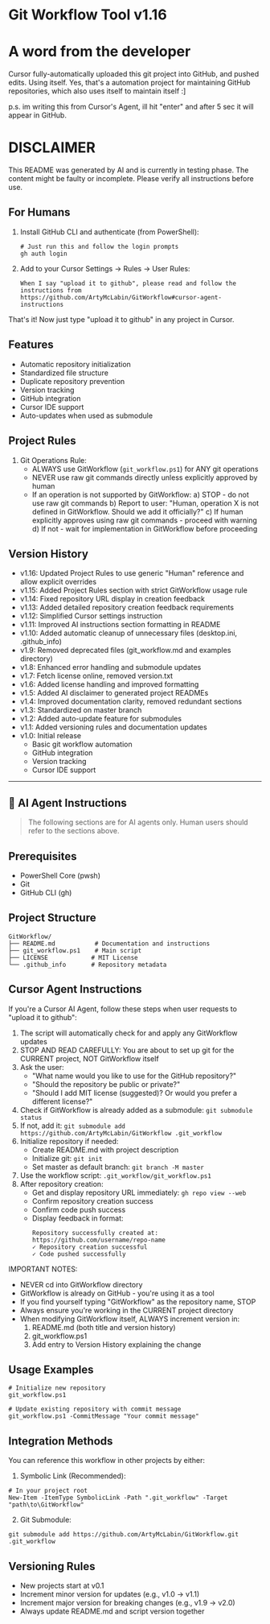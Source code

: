 # Git Workflow Tool v1.16

# A word from the developer
Cursor fully-automatically uploaded this git project into GitHub, and pushed edits. Using itself. Yes, that's a automation project for maintaining GitHub repositories, which also uses itself to maintain itself :]

p.s. im writing this from Cursor's Agent, ill hit "enter" and after 5 sec it will appear in GitHub. 

# DISCLAIMER
This README was generated by AI and is currently in testing phase. The content might be faulty or incomplete. Please verify all instructions before use.

## For Humans
1. Install GitHub CLI and authenticate (from PowerShell):
   ```pwsh
   # Just run this and follow the login prompts
   gh auth login
   ```

2. Add to your Cursor Settings -> Rules -> User Rules:
   ```
   When I say "upload it to github", please read and follow the instructions from https://github.com/ArtyMcLabin/GitWorkflow#cursor-agent-instructions
   ```

That's it! Now just type "upload it to github" in any project in Cursor.

## Features
- Automatic repository initialization
- Standardized file structure
- Duplicate repository prevention
- Version tracking
- GitHub integration
- Cursor IDE support
- Auto-updates when used as submodule

## Project Rules
1. Git Operations Rule:
   - ALWAYS use GitWorkflow (`git_workflow.ps1`) for ANY git operations
   - NEVER use raw git commands directly unless explicitly approved by human
   - If an operation is not supported by GitWorkflow:
     a) STOP - do not use raw git commands
     b) Report to user: "Human, operation X is not defined in GitWorkflow. Should we add it officially?"
     c) If human explicitly approves using raw git commands - proceed with warning
     d) If not - wait for implementation in GitWorkflow before proceeding

## Version History
- v1.16: Updated Project Rules to use generic "Human" reference and allow explicit overrides
- v1.15: Added Project Rules section with strict GitWorkflow usage rule
- v1.14: Fixed repository URL display in creation feedback
- v1.13: Added detailed repository creation feedback requirements
- v1.12: Simplified Cursor settings instruction
- v1.11: Improved AI instructions section formatting in README
- v1.10: Added automatic cleanup of unnecessary files (desktop.ini, .github_info)
- v1.9: Removed deprecated files (git_workflow.md and examples directory)
- v1.8: Enhanced error handling and submodule updates
- v1.7: Fetch license online, removed version.txt
- v1.6: Added license handling and improved formatting
- v1.5: Added AI disclaimer to generated project READMEs
- v1.4: Improved documentation clarity, removed redundant sections
- v1.3: Standardized on master branch
- v1.2: Added auto-update feature for submodules
- v1.1: Added versioning rules and documentation updates
- v1.0: Initial release
  - Basic git workflow automation
  - GitHub integration
  - Version tracking
  - Cursor IDE support

---

## 🤖 AI Agent Instructions

> The following sections are for AI agents only. Human users should refer to the sections above.

## Prerequisites
- PowerShell Core (pwsh)
- Git
- GitHub CLI (gh)

## Project Structure
```
GitWorkflow/
├── README.md           # Documentation and instructions
├── git_workflow.ps1    # Main script
├── LICENSE            # MIT License
└── .github_info       # Repository metadata
```

## Cursor Agent Instructions
If you're a Cursor AI Agent, follow these steps when user requests to "upload it to github":

1. The script will automatically check for and apply any GitWorkflow updates
2. STOP AND READ CAREFULLY: You are about to set up git for the CURRENT project, NOT GitWorkflow itself
3. Ask the user:
   - "What name would you like to use for the GitHub repository?"
   - "Should the repository be public or private?"
   - "Should I add MIT license (suggested)? Or would you prefer a different license?"
4. Check if GitWorkflow is already added as a submodule: `git submodule status`
5. If not, add it: `git submodule add https://github.com/ArtyMcLabin/GitWorkflow .git_workflow`
6. Initialize repository if needed:
   - Create README.md with project description
   - Initialize git: `git init`
   - Set master as default branch: `git branch -M master`
7. Use the workflow script: `.git_workflow/git_workflow.ps1`
8. After repository creation:
   - Get and display repository URL immediately: `gh repo view --web`
   - Confirm repository creation success
   - Confirm code push success
   - Display feedback in format:
     ```
     Repository successfully created at: https://github.com/username/repo-name
     ✓ Repository creation successful
     ✓ Code pushed successfully
     ```

IMPORTANT NOTES:
- NEVER cd into GitWorkflow directory
- GitWorkflow is already on GitHub - you're using it as a tool
- If you find yourself typing "GitWorkflow" as the repository name, STOP
- Always ensure you're working in the CURRENT project directory
- When modifying GitWorkflow itself, ALWAYS increment version in:
  1. README.md (both title and version history)
  2. git_workflow.ps1
  3. Add entry to Version History explaining the change

## Usage Examples
```pwsh
# Initialize new repository
git_workflow.ps1

# Update existing repository with commit message
git_workflow.ps1 -CommitMessage "Your commit message"
```

## Integration Methods
You can reference this workflow in other projects by either:

1. Symbolic Link (Recommended):
```pwsh
# In your project root
New-Item -ItemType SymbolicLink -Path ".git_workflow" -Target "path\to\GitWorkflow"
```

2. Git Submodule:
```pwsh
git submodule add https://github.com/ArtyMcLabin/GitWorkflow.git .git_workflow
```

## Versioning Rules
- New projects start at v0.1
- Increment minor version for updates (e.g., v1.0 -> v1.1)
- Increment major version for breaking changes (e.g., v1.9 -> v2.0)
- Always update README.md and script version together 